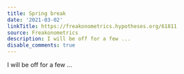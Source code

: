```yaml
---
title: Spring break
date: '2021-03-02'
linkTitle: https://freakonometrics.hypotheses.org/61811
source: Freakonometrics
description: I will be off for a few ...
disable_comments: true
---
```

I will be off for a few ...